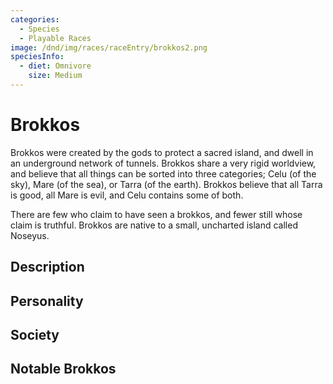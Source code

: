 ```yaml
---
categories:
  - Species
  - Playable Races
image: /dnd/img/races/raceEntry/brokkos2.png
speciesInfo:
  - diet: Omnivore
    size: Medium
---
```


# Brokkos

Brokkos were created by the gods to protect a sacred island, and dwell in an underground network of tunnels. Brokkos share a very rigid worldview, and believe that all things can be sorted into three categories; Celu (of the sky), Mare (of the sea), or Tarra (of the earth). Brokkos believe that all Tarra is good, all Mare is evil, and Celu contains some of both.

There are few who claim to have seen a brokkos, and fewer still whose claim is truthful. Brokkos are native to a small, uncharted island called Noseyus.
## Description

## Personality

## Society

## Notable Brokkos
